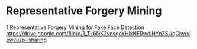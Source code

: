 # Representative Forgery Mining
1.Representative Forgery Mining for Fake Face Detection
https://drive.google.com/file/d/1_Tk6NK2vnsqoYHixNFRwdiHYnZSUqClw/view?usp=sharing
